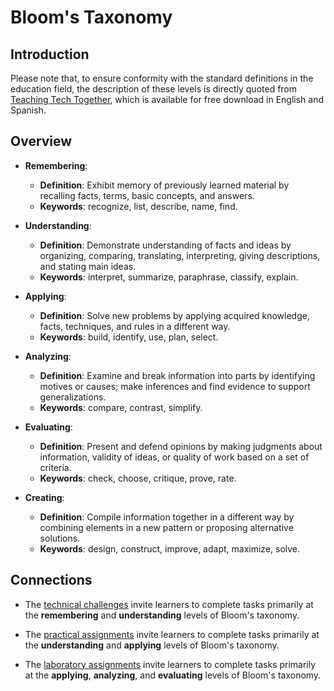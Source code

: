 # Bloom's Taxonomy

## Introduction

Please note that, to ensure conformity with the standard definitions in the
education field, the description of these levels is directly quoted from
[Teaching Tech Together](https://teachtogether.tech/), which is available for
free download in English and Spanish.

## Overview

- **Remembering**:

  - **Definition**: Exhibit memory of previously learned material by recalling
    facts, terms, basic concepts, and answers.
  - **Keywords**: recognize, list, describe, name, find.

- **Understanding**:

  - **Definition**: Demonstrate understanding of facts and ideas by organizing,
    comparing, translating, interpreting, giving descriptions, and stating main
    ideas.
  - **Keywords**: interpret, summarize, paraphrase, classify, explain.

- **Applying**:

  - **Definition**: Solve new problems by applying acquired knowledge, facts,
    techniques, and rules in a different way.
  - **Keywords**: build, identify, use, plan, select.

- **Analyzing**:

    - **Definition**: Examine and break information into parts by identifying
      motives or causes; make inferences and find evidence to support
      generalizations.
    - **Keywords**: compare, contrast, simplify.

- **Evaluating**:

    - **Definition**: Present and defend opinions by making judgments about
      information, validity of ideas, or quality of work based on a set of
      criteria.
    - **Keywords**: check, choose, critique, prove, rate.

- **Creating**:

    - **Definition**: Compile information together in a different way by
      combining elements in a new pattern or proposing alternative solutions.
    - **Keywords**: design, construct, improve, adapt, maximize, solve.

## Connections

- The [technical challenges](../assignments/technical-challenge.md) invite
  learners to complete tasks primarily at the **remembering** and
  **understanding** levels of Bloom's taxonomy.

- The [practical assignments](../assignments/practical-assignment.md) invite
  learners to complete tasks primarily at the **understanding** and **applying**
  levels of Bloom's taxonomy.

- The [laboratory assignments](../assignments/laboratory-assignment.md) invite
  learners to complete tasks primarily at the **applying**, **analyzing**, and
  **evaluating** levels of Bloom's taxonomy.
